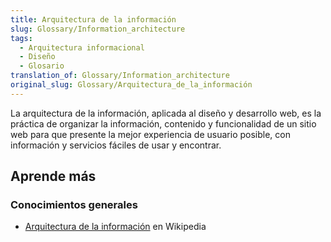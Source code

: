 ```yaml
---
title: Arquitectura de la información
slug: Glossary/Information_architecture
tags:
  - Arquitectura informacional
  - Diseño
  - Glosario
translation_of: Glossary/Information_architecture
original_slug: Glossary/Arquitectura_de_la_información
---
```


La arquitectura de la información, aplicada al diseño y desarrollo web, es la práctica de organizar la información, contenido y funcionalidad de un sitio web para que presente la mejor experiencia de usuario posible, con información y servicios fáciles de usar y encontrar.

## Aprende más

### Conocimientos generales

- [Arquitectura de la información](https://es.wikipedia.org/wiki/Arquitectura_de_la_información) en Wikipedia
